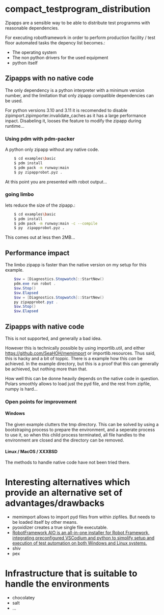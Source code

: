 # compact_testprogram_distribution

Zipapps are a sensible way to be able to distribute test programms with reasonable dependencies.

For executing robotframework in order to perform production facility / test floor automated tasks
the depency list becomes.:

 - The operating system
 - The non python drivers for the used equipment
 - python itself

## Zipapps with no native code

The only dependency is a python interpreter with a minimum version number, and the limitation 
that only zipapp compatible dependencies can be used.

For python versions 3.10 and 3.11 it is recomended to disable zipimport.zipimporter.invalidate_caches 
as it has a large performance inpact. Disabeling it, looses the feature to modify the zipapp during
runtime...

### Using pdm with pdm-packer

A python only zipapp without any native code.

``` bash
    $ cd examples\basic
    $ pdm install 
    $ pdm pack -m runway:main
    $ py zipapprobot.pyz .
```
At this point you are presented with robot output... 

### going limbo

lets reduce the size of the zipapp.:

``` bash
    $ cd examples\basic
    $ pdm install 
    $ pdm pack -m runway:main -c --compile
    $ py  zipapprobot.pyz .
```

This comes out at less then 2MB...

## Performance impact

The limbo zipapp is faster than the native version on my setup for this example.

``` powershell
    $sw = [Diagnostics.Stopwatch]::StartNew()
    pdm.exe run robot .
    $sw.Stop()
    $sw.Elapsed
    $sw = [Diagnostics.Stopwatch]::StartNew()
    py zipapprobot.pyz .
    $sw.Stop()
    $sw.Elapsed
```

## Zipapps with native code

This is not supported, and generally a bad idea. 

However this is technically possible by using importlib.util, and either https://github.com/SeaHOH/memimport or importlib.resources. Thus said, this is hacky and a bit of toppic. There is a example how this _can_ be achieved. In the example directory, but this is a proof that this can generally be achieved, but nothing more than that.

How well this can be donne heavily depends on the native code in question. Polars smoothly allows to load just the pyd file, and the rest from zipfile, numpy is hard...

### Open points for improvement

#### Windows

The given example clutters the tmp directory. This can be solved by using a 
bootstraping process to prepare the environment, and a seperate process to use
it, so when this child process terminated, all file handles to the environment
are closed and the directory can be removed.

#### Linux / MacOS / XXXBSD

The methods to handle native code have not been tried there.

# Interesting alternatives which provide an alternative set of advantages/drawbacks

 - memimport allows to import pyd files from within zipfiles. But needs to be loaded itself by other means.
 - pyoxidizer creates a true single file executable.
 - [RobotFramework AIO is an all-in-one installer for Robot Framework, integrating preconfigured VSCodium and python to simplify setup and execution of test automation on both Windows and Linux systems.](https://github.com/test-fullautomation/RobotFramework_AIO)
 - shiv
 - pex 

# Infrastructure that is suitable to handle the environments

 - chocolatey
 - salt
 - ...
